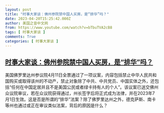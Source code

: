 ```yaml
---
layout: post
title: "时事大家谈：佛州参院禁中国人买房，是“排华”吗？"
date: 2023-04-20T15:25:42.000Z
author: 美国之音中文网
from: https://www.youtube.com/watch?v=bTbuTVA2cB8
tags: [ 时事大家谈 ]
comments: True
categories: [ 时事大家谈 ]
---
```

<!--1682004342000-->
[时事大家谈：佛州参院禁中国人买房，是“排华”吗？](https://www.youtube.com/watch?v=bTbuTVA2cB8)
------

<div>
美国佛罗里达州参议院4月11日全票通过了一项议案，内容包括禁止中华人民共和国购买或取得该州的不动产，禁止对象除了中共、中共党员、中国实体之外，还包括“任何在中国定居并且不是美国公民或者绿卡持有人的个人”。该议案已送交佛州众议院审议，若在众议院获得通过，州长签字后将正式成为法律，并在2023年7月1日生效。这是否是所谓的“排华”法案？除了佛罗里达州之外，德克萨斯、南卡等州也通过或正在审议类似法案，背后的原因是什么？
</div>
